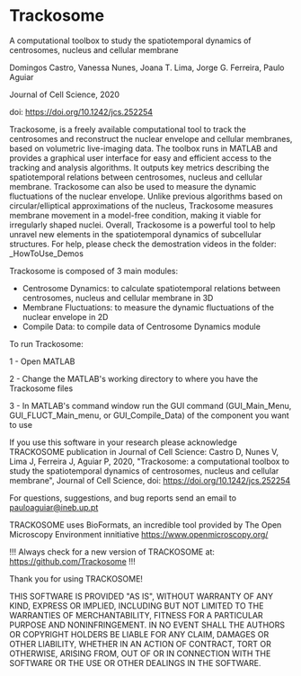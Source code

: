 # Trackosome
A computational toolbox to study the spatiotemporal dynamics of centrosomes, nucleus and cellular membrane 

Domingos Castro, Vanessa Nunes, Joana T. Lima, Jorge G. Ferreira,  Paulo Aguiar

Journal of Cell Science, 2020

doi: https://doi.org/10.1242/jcs.252254


Trackosome, is a freely available computational tool to track the centrosomes and reconstruct the nuclear envelope and cellular membranes, based on volumetric live-imaging data. The toolbox runs in MATLAB and provides a graphical user interface for easy and efficient access to the tracking and analysis algorithms. It outputs key metrics describing the spatiotemporal relations between centrosomes, nucleus and cellular membrane. Trackosome can also be used to measure the dynamic fluctuations of the nuclear envelope. Unlike previous algorithms based on circular/elliptical approximations of the nucleus, Trackosome measures membrane movement in a model-free condition, making it viable for irregularly shaped nuclei. Overall, Trackosome is a powerful tool to help unravel new elements in the spatiotemporal dynamics of subcellular structures.
For help, please check the demostration videos in the folder: _HowToUse_Demos


Trackosome is composed of 3 main modules:
- Centrosome Dynamics: to calculate spatiotemporal relations between centrosomes, nucleus and cellular membrane in 3D
- Membrane Fluctuations: to measure the dynamic fluctuations of the nuclear envelope in 2D
- Compile Data: to compile data of Centrosome Dynamics module



To run Trackosome:

1 - Open MATLAB

2 - Change the MATLAB's working directory to where you have the Trackosome files

3 - In MATLAB's command window run the GUI command (GUI_Main_Menu, GUI_FLUCT_Main_menu, or GUI_Compile_Data) of the component you want to use



If you use this software in your research please acknowledge TRACKOSOME publication in Journal of Cell Science: Castro D, Nunes V, Lima J, Ferreira J, Aguiar P, 2020, "Trackosome: a computational toolbox to study the spatiotemporal dynamics of centrosomes, nucleus and cellular membrane", Journal of Cell Science, doi: https://doi.org/10.1242/jcs.252254


For questions, suggestions, and bug reports send an email to pauloaguiar@ineb.up.pt

TRACKOSOME uses BioFormats, an incredible tool provided by The Open Microscopy Environment innitiative
https://www.openmicroscopy.org/


!!! Always check for a new version of TRACKOSOME at: https://github.com/Trackosome !!!


Thank you for using TRACKOSOME!


THIS SOFTWARE IS PROVIDED "AS IS", WITHOUT WARRANTY OF ANY KIND, EXPRESS OR IMPLIED, INCLUDING BUT NOT LIMITED TO THE WARRANTIES OF MERCHANTABILITY, FITNESS FOR A PARTICULAR PURPOSE AND NONINFRINGEMENT. IN NO EVENT SHALL THE AUTHORS OR COPYRIGHT HOLDERS BE LIABLE FOR ANY CLAIM, DAMAGES OR OTHER LIABILITY, WHETHER IN AN ACTION OF CONTRACT, TORT OR OTHERWISE, ARISING FROM, OUT OF OR IN CONNECTION WITH THE SOFTWARE OR THE USE OR OTHER DEALINGS IN THE SOFTWARE.
